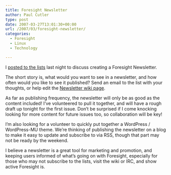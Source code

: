 ```yaml
---
title: Foresight Newsletter
author: Paul Cutler
type: post
date: 2007-03-27T13:01:30+00:00
url: /2007/03/foresight-newsletter/
categories:
  - Foresight
  - Linux
  - Technology

---
```

I [posted to the lists][1] last night to discuss creating a Foresight Newsletter.

The short story is, what would you want to see in a newsletter, and how often would you like to see it published? Send an email to the list with your thoughts, or help edit the [Newsletter wiki page][2].

As far as publishing frequency, the newsletter will only be as good as the content included! I&#8217;ve volunteered to pull it together, and will have a rough draft up tonight for the first issue. Don&#8217;t be surprised if I come knocking looking for more content for future issues too, so collaboration will be key!

I&#8217;m also looking for a volunteer to quickly put together a WordPress / WordPress-MU theme. We&#8217;re thinking of publishing the newsletter on a blog to make it easy to update and subscribe to via RSS, though that part may not be ready by the weekend.

I believe a newsletter is a great tool for marketing and promotion, and keeping users informed of what&#8217;s going on with Foresight, especially for those who may not subscribe to the lists, visit the wiki or IRC, and show active Foresight is.

 [1]: http://lists.rpath.org/pipermail/foresight-distro/2007-March/000082.html
 [2]: http://wiki.foresightlinux.com/confluence/display/marketing/Foresight+Linux+Newsletter+Overview